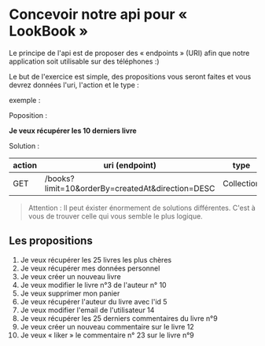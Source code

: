 # Concevoir notre api pour « LookBook »

Le principe de l'api est de proposer des « endpoints » (URI) afin que notre application soit utilisable sur des téléphones :)

Le but de l'exercice est simple, des propositions vous seront faites et vous devrez données l'uri, l'action et le type :

exemple :

Poposition :

**Je veux récupérer les 10 derniers livre**

Solution :

| action | uri (endpoint)                                   | type       |
| ------ | ------------------------------------------------ | ---------- |
| GET    | /books?limit=10&orderBy=createdAt&direction=DESC | Collection |

> Attention : Il peut éxister énormement de solutions différentes. C'est à vous de trouver celle qui vous semble le plus logique.

## Les propositions

1. Je veux récupérer les 25 livres les plus chères
2. Je veux récupérer mes données personnel
3. Je veux créer un nouveau livre
4. Je veux modifier le livre n°3 de l'auteur n° 10
5. Je veux supprimer mon panier
6. Je veux récupérer l'auteur du livre avec l'id 5
7. Je veux modifier l'email de l'utilisateur 14
8. Je veux récupérer les 25 derniers commentaires du livre n°9
9. Je veux créer un nouveau commentaire sur le livre 12
10. Je veux « liker » le commentaire n° 23 sur le livre n°9
